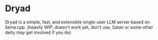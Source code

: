 # Dryad
Dryad is a simple, fast, and extensible single-user LLM server based on llama.cpp. (heavily WIP, doesn't work yet, don't use, Satan or some other deity may get involved if you do)
